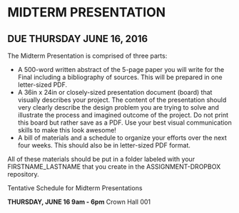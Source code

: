 # MIDTERM PRESENTATION

## DUE THURSDAY JUNE 16, 2016

The Midterm Presentation is comprised of three parts:
* A 500-word written abstract of the 5-page paper you will write for the Final including a bibliography of sources. This will be prepared in one letter-sized PDF.
* A 36in x 24in or closely-sized presentation document (board) that visually describes your project. The content of the presentation should very clearly describe the design problem you are trying to solve and  illustrate the process and imagined outcome of the project. Do not print this board but rather save as a PDF. Use your best visual communication skills to make this look awesome!
* A bill of materials and a schedule to organize your efforts over the next four weeks. This should also be in letter-sized PDF format.

All of these materials should be put in a folder labeled with your FIRSTNAME_LASTNAME that you create in the ASSIGNMENT-DROPBOX repository.

Tentative Schedule for Midterm Presentations

__THURSDAY, JUNE 16 9am - 6pm__
Crown Hall 001
